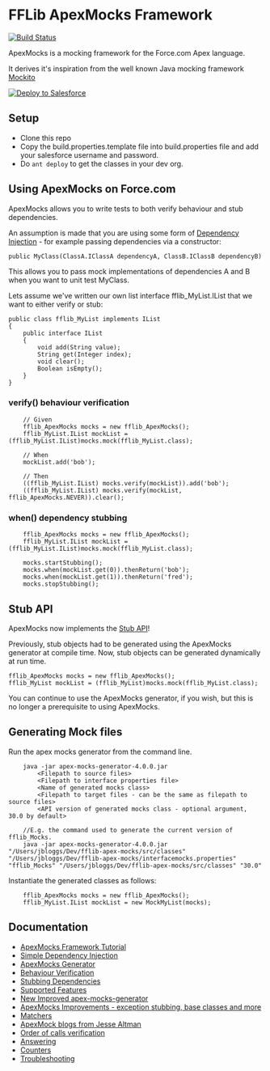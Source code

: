 # FFLib ApexMocks Framework

[![Build Status](https://travis-ci.org/financialforcedev/fflib-apex-mocks.svg)](https://travis-ci.org/financialforcedev/fflib-apex-mocks)

ApexMocks is a mocking framework for the Force.com Apex language. 

It derives it's inspiration from the well known Java mocking framework [Mockito](https://code.google.com/p/mockito/)

<a href="https://githubsfdeploy.herokuapp.com?owner=financialforcedev&repo=fflib-apex-mocks">
  <img alt="Deploy to Salesforce"
       src="https://raw.githubusercontent.com/afawcett/githubsfdeploy/master/src/main/webapp/resources/img/deploy.png">
</a>

## Setup
- Clone this repo
- Copy the build.properties.template file into build.properties file and add your salesforce username and password.
- Do `ant deploy` to get the classes in your dev org.

## Using ApexMocks on Force.com

ApexMocks allows you to write tests to both verify behaviour and stub dependencies.

An assumption is made that you are using some form of [Dependency Injection](http://en.wikipedia.org/wiki/Dependency_injection) - for example passing dependencies via a constructor:

	public MyClass(ClassA.IClassA dependencyA, ClassB.IClassB dependencyB)

This allows you to pass mock implementations of dependencies A and B when you want to unit test MyClass.

Lets assume we've written our own list interface fflib_MyList.IList that we want to either verify or stub:

	public class fflib_MyList implements IList
	{
		public interface IList
		{
			void add(String value);
			String get(Integer index);
			void clear();
			Boolean isEmpty();
		}
	}

### verify() behaviour verification

		// Given
		fflib_ApexMocks mocks = new fflib_ApexMocks();
		fflib_MyList.IList mockList = (fflib_MyList.IList)mocks.mock(fflib_MyList.class);

		// When
		mockList.add('bob');

		// Then
		((fflib_MyList.IList) mocks.verify(mockList)).add('bob');
		((fflib_MyList.IList) mocks.verify(mockList, fflib_ApexMocks.NEVER)).clear();

### when() dependency stubbing

		fflib_ApexMocks mocks = new fflib_ApexMocks();
		fflib_MyList.IList mockList = (fflib_MyList.IList)mocks.mock(fflib_MyList.class);

		mocks.startStubbing();
		mocks.when(mockList.get(0)).thenReturn('bob');
		mocks.when(mockList.get(1)).thenReturn('fred');
		mocks.stopStubbing();

## Stub API
ApexMocks now implements the [Stub API](https://developer.salesforce.com/docs/atlas.en-us.apexcode.meta/apexcode/apex_testing_stub_api.htm)!

Previously, stub objects had to be generated using the ApexMocks generator at compile time.
Now, stub objects can be generated dynamically at run time.

	fflib_ApexMocks mocks = new fflib_ApexMocks();
	fflib_MyList mockList = (fflib_MyList)mocks.mock(fflib_MyList.class);

You can continue to use the ApexMocks generator, if you wish, but this is no longer a prerequisite to using ApexMocks.

## Generating Mock files

Run the apex mocks generator from the command line.

		java -jar apex-mocks-generator-4.0.0.jar
			<Filepath to source files>
			<Filepath to interface properties file>
			<Name of generated mocks class>
			<Filepath to target files - can be the same as filepath to source files>
			<API version of generated mocks class - optional argument, 30.0 by default>

		//E.g. the command used to generate the current version of fflib_Mocks.
		java -jar apex-mocks-generator-4.0.0.jar "/Users/jbloggs/Dev/fflib-apex-mocks/src/classes" "/Users/jbloggs/Dev/fflib-apex-mocks/interfacemocks.properties" "fflib_Mocks" "/Users/jbloggs/Dev/fflib-apex-mocks/src/classes" "30.0"


Instantiate the generated classes as follows:

		fflib_ApexMocks mocks = new fflib_ApexMocks();
		fflib_MyList.IList mockList = new MockMyList(mocks);

## Documentation

* [ApexMocks Framework Tutorial](http://code4cloud.wordpress.com/2014/05/06/apexmocks-framework-tutorial/)
* [Simple Dependency Injection](http://code4cloud.wordpress.com/2014/05/09/simple-dependency-injection/)
* [ApexMocks Generator](http://code4cloud.wordpress.com/2014/05/15/using-apex-mocks-generator-to-create-mock-class-definitions/)
* [Behaviour Verification](http://code4cloud.wordpress.com/2014/05/15/writing-behaviour-verification-unit-tests/)
* [Stubbing Dependencies](http://code4cloud.wordpress.com/2014/05/15/stubbing-dependencies-in-a-unit-test/)
* [Supported Features](http://code4cloud.wordpress.com/2014/05/15/apexmocks-supported-features/)
* [New Improved apex-mocks-generator](http://code4cloud.wordpress.com/2014/06/27/new-improved-apex-mocks-generator/)
* [ApexMocks Improvements - exception stubbing, base classes and more](http://code4cloud.wordpress.com/2014/11/05/apexmocks-improvements-exception-stubbing-inner-interfaces-and-mock-base-classes/)
* [Matchers](http://superdupercode.blogspot.co.uk/2016/03/apex-mocks-matchers.html)
* [ApexMock blogs from Jesse Altman](http://jessealtman.com/tag/apexmocks/)
* [Order of calls verification](https://xonoxforce.wordpress.com/2017/03/26/inorder-verify/)
* [Answering](https://xonoxforce.wordpress.com/2017/03/31/answering-with-apex-mocks/)
* [Counters](https://xonoxforce.wordpress.com/2017/04/01/counters-in-apex-mocks-verifications/)
* [Troubleshooting](https://salesforce.stackexchange.com/questions/252460/my-apexmocks-arent-working-what-could-be-wrong)
